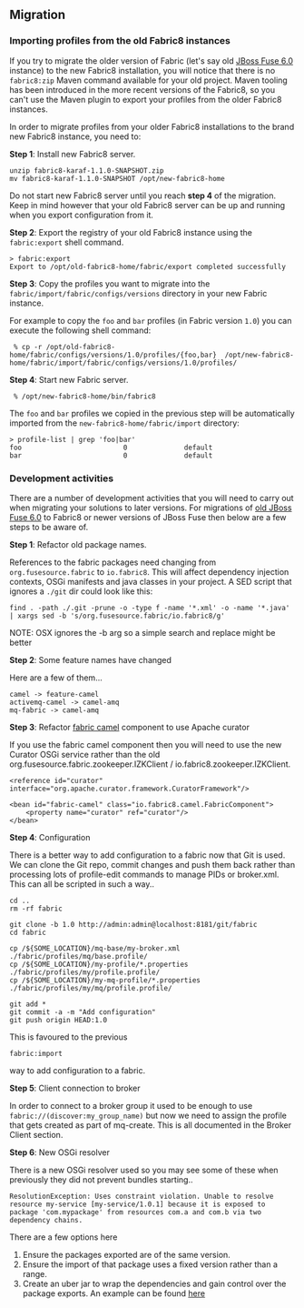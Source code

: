 ## Migration

### Importing profiles from the old Fabric8 instances

If you try to migrate the older version of Fabric (let's say old
[JBoss Fuse 6.0](http://www.jboss.org/products/fuse/overview) instance) to the new Fabric8 installation, you will
notice that there is no `fabric8:zip` Maven command available for your old project. Maven tooling has been introduced
in the more recent versions of the Fabric8, so you can't use the Maven plugin to export your profiles from the older
Fabric8 instances.

In order to migrate profiles from your older Fabric8 installations to the brand new Fabric8 instance, you need to:

**Step 1**: Install new Fabric8 server.

    unzip fabric8-karaf-1.1.0-SNAPSHOT.zip
    mv fabric8-karaf-1.1.0-SNAPSHOT /opt/new-fabric8-home
    
Do not start new Fabric8 server until you reach **step 4** of the migration. Keep in mind however that your old Fabric8
server can be up and running when you export configuration from it.
    
**Step 2**: Export the registry of your old Fabric8 instance using the `fabric:export` shell command.

    > fabric:export
    Export to /opt/old-fabric8-home/fabric/export completed successfully

**Step 3**: Copy the profiles you want to migrate into the `fabric/import/fabric/configs/versions` directory in your new Fabric
instance.

For example to copy the `foo` and `bar` profiles (in Fabric version `1.0`) you can execute the following shell command:

     % cp -r /opt/old-fabric8-home/fabric/configs/versions/1.0/profiles/{foo,bar}  /opt/new-fabric8-home/fabric/import/fabric/configs/versions/1.0/profiles/

**Step 4**: Start new Fabric server.

     % /opt/new-fabric8-home/bin/fabric8

The `foo` and `bar` profiles we copied in the previous step will be automatically imported from the `new-fabric8-home/fabric/import` directory:

    > profile-list | grep 'foo|bar'
    foo                         0              default
    bar                         0              default

### Development activities

There are a number of development activities that you will need to carry out when migrating your solutions to later versions.  For migrations of [old JBoss Fuse 6.0](http://www.jboss.org/products/fuse/overview) to Fabric8 or newer versions of JBoss Fuse then below are a few steps to be aware of.

**Step 1**: Refactor old package names.

References to the fabric packages need changing from `org.fusesource.fabric` to `io.fabric8`.  This will affect dependency injection contexts, OSGi manifests and java classes in your project.  A SED script that ignores a `./git` dir could look like this:

	find . -path ./.git -prune -o -type f -name '*.xml' -o -name '*.java'  | xargs sed -b 's/org.fusesource.fabric/io.fabric8/g'

NOTE: OSX ignores the -b arg so a simple search and replace might be better

**Step 2**: Some feature names have changed

Here are a few of them...

	camel -> feature-camel
	activemq-camel -> camel-amq
	mq-fabric -> camel-amq

**Step 3**: Refactor [fabric camel](https://access.redhat.com/site/documentation/en-US/Red_Hat_JBoss_Fuse/6.1/html/Apache_Camel_Component_Reference/files/Fabric.html) component to use Apache curator

If you use the fabric camel component then you will need to use the new Curator OSGi service rather than the old org.fusesource.fabric.zookeeper.IZKClient / io.fabric8.zookeeper.IZKClient.

	<reference id="curator" interface="org.apache.curator.framework.CuratorFramework"/>

    <bean id="fabric-camel" class="io.fabric8.camel.FabricComponent">
        <property name="curator" ref="curator"/>
    </bean>

**Step 4**: Configuration

There is a better way to add configuration to a fabric now that Git is used.  We can clone the Git repo, commit changes and push them back rather than processing lots of profile-edit commands to manage PIDs or broker.xml.  This can all be scripted in such a way..

	cd ..
	rm -rf fabric

	git clone -b 1.0 http://admin:admin@localhost:8181/git/fabric
	cd fabric

	cp /${SOME_LOCATION}/mq-base/my-broker.xml ./fabric/profiles/mq/base.profile/
	cp /${SOME_LOCATION}/my-profile/*.properties ./fabric/profiles/my/profile.profile/
	cp /${SOME_LOCATION}/my-mq-profile/*.properties ./fabric/profiles/my/mq/profile.profile/

	git add *
	git commit -a -m "Add configuration"
	git push origin HEAD:1.0

This is favoured to the previous

	fabric:import 

way to add configuration to a fabric.

**Step 5**: Client connection to broker

In order to connect to a broker group it used to be enough to use `fabric://(discover:my_group_name)` but now we need to assign the profile that gets created as part of mq-create.  This is all documented in the Broker Client section.

**Step 6**: New OSGi resolver

There is a new OSGi resolver used so you may see some of these when previously they did not prevent bundles starting..

	ResolutionException: Uses constraint violation. Unable to resolve resource my-service [my-service/1.0.1] because it is exposed to package 'com.mypackage' from resources com.a and com.b via two dependency chains.

There are a few options here

  1. Ensure the packages exported are of the same version.
  2. Ensure the import of that package uses a fixed version rather than a range.
  3. Create an uber jar to wrap the dependencies and gain control over the package exports.  An example can be found [here](https://github.com/rawlingsj/issue-test-cases)